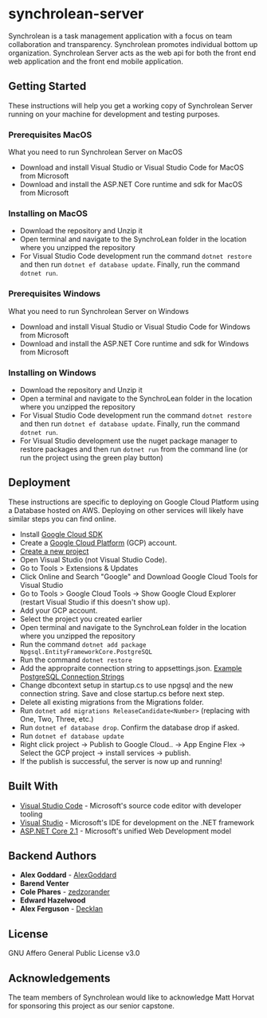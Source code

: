 # synchrolean-server
Synchrolean is a task management application with a focus on team collaboration and transparency. Synchrolean promotes individual bottom up organization. Synchrolean Server acts as the web api for both the front end web application and the front end mobile application.

## Getting Started
These instructions will help you get a working copy of Synchrolean Server running on your machine for development and testing purposes.

### Prerequisites MacOS

What you need to run Synchrolean Server on MacOS

- Download and install Visual Studio or Visual Studio Code for MacOS from Microsoft
- Download and install the ASP.NET Core runtime and sdk for MacOS from Microsoft

### Installing on MacOS

- Download the repository and Unzip it
- Open terminal and navigate to the SynchroLean folder in the location where you unzipped the repository
- For Visual Studio Code development run the command ``dotnet restore`` and then run ``dotnet ef database update``. Finally, run the command ``dotnet run``.

### Prerequisites Windows

What you need to run Synchrolean Server on Windows

- Download and install Visual Studio or Visual Studio Code for Windows from Microsoft
- Download and install the ASP.NET Core runtime and sdk for Windows from Microsoft

### Installing on Windows

- Download the repository and Unzip it
- Open a terminal and navigate to the SynchroLean folder in the location where you unzipped the repository
- For Visual Studio Code development run the command ``dotnet restore`` and then run ``dotnet ef database update``. Finally, run the command ``dotnet run``.
- For Visual Studio development use the nuget package manager to restore packages and then run ``dotnet run`` from the command line (or run the project using the green play button)

## Deployment

These instructions are specific to deploying on Google Cloud Platform using a Database hosted on AWS. Deploying on other services will likely have similar steps you can find online.

- Install [Google Cloud SDK](https://cloud.google.com/sdk/)
- Create a [Google Cloud Platform](https://cloud.google.com/) (GCP) account.
- [Create a new project](https://cloud.google.com/resource-manager/docs/creating-managing-projects)
- Open Visual Studio (not Visual Studio Code).
- Go to Tools > Extensions & Updates
- Click Online and Search "Google" and Download Google Cloud Tools for Visual Studio
- Go to Tools > Google Cloud Tools -> Show Google Cloud Explorer (restart Visual Studio if this doesn't show up).
- Add your GCP account.
- Select the project you created earlier
- Open terminal and navigate to the SynchroLean folder in the location where you unzipped the repository
- Run the command ``dotnet add package Npgsql.EntityFrameworkCore.PostgreSQL``
- Run the command ``dotnet restore``
- Add the appropraite connection string to appsettings.json. [Example PostgreSQL Connection Strings](https://www.connectionstrings.com/postgresql/)
- Change dbcontext setup in startup.cs to use npgsql and the new connection string. Save and close startup.cs before next step.
- Delete all existing migrations from the Migrations folder.
- Run ``dotnet add migrations ReleaseCandidate<Number>`` (replacing <Number> with One, Two, Three, etc.)
- Run ``dotnet ef database drop``. Confirm the database drop if asked.
- Run ``dotnet ef database update``
- Right click project -> Publish to Google Cloud.. -> App Engine Flex -> Select the GCP project -> install services -> publish.
- If the publish is successful, the server is now up and running!

## Built With
- [Visual Studio Code](https://code.visualstudio.com) - Microsoft's source code editor with developer tooling
- [Visual Studio](https://visualstudio.microsoft.com) - Microsoft's IDE for development on the .NET framework
- [ASP.NET Core 2.1](https://docs.microsoft.com/en-us/aspnet/core/getting-started) - Microsoft's unified Web Development model

## Backend Authors
- **Alex Goddard** - [AlexGoddard](https://github.com/AlexGoddard)
- **Barend Venter**
- **Cole Phares** - [zedzorander](https://github.com/zedzorander)
- **Edward Hazelwood**
- **Alex Ferguson** - [Decklan](https://github.com/Decklan)

## License
GNU Affero General Public License v3.0

## Acknowledgements
The team members of Synchrolean would like to acknowledge Matt Horvat for sponsoring this project as our senior capstone.
